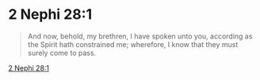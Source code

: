 # 2 Nephi 28:1

> And now, behold, my brethren, I have spoken unto you, according as the Spirit hath constrained me; wherefore, I know that they must surely come to pass.

[2 Nephi 28:1](https://www.churchofjesuschrist.org/study/scriptures/bofm/2-ne/28?lang=eng&id=p1#p1)


